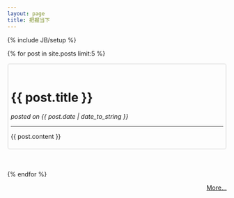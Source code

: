 ```yaml
---
layout: page
title: 把握当下 
---
```

{% include JB/setup %}

{% for post in site.posts limit:5 %}

<div style="border-style:solid; border-color:#EEE;padding:5px;padding-top:20px;-webkit-border-radius:6px;-moz-border-radius:6px;border-radius:6px;">
<h1 class="index-post-title">{{ post.title }}</h1> <em>posted on   {{ post.date | date_to_string }}</em>
<hr/>

{{ post.content }}

</div>
<br/>
<br/>

{% endfor %}

<div style="text-align:right;">
  <a href="{{ site.JB.archive_path }}">More...</a>
</div>
